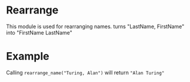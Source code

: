 Rearrange
=========

This module is used for rearranging names.
turns "LastName, FirstName" into "FirstName LastName"

# Example

Calling `rearrange_name("Turing, Alan")` will return `"Alan Turing"`

